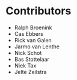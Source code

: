 # Contributors

* Ralph Broenink
* Cas Ebbers
* Rick van Galen
* Jarmo van Lenthe
* Nick Schot
* Bas Stottelaar
* Niek Tax
* Jelte Zeilstra
